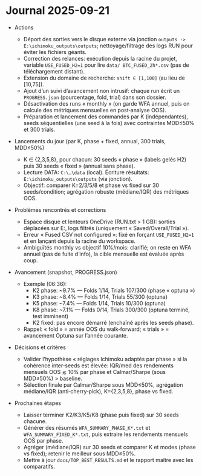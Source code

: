 # Journal 2025-09-21

- Actions
  - Déport des sorties vers le disque externe via jonction `outputs -> E:\ichimoku_outputs\outputs`; nettoyage/filtrage des logs RUN pour éviter les fichiers géants.
  - Correction des relances: exécution depuis la racine du projet, variable `USE_FUSED_H2=1` pour lire `data/ BTC_FUSED_2h*.csv` (pas de téléchargement distant).
  - Extension du domaine de recherche: `shift ∈ [1,100]` (au lieu de [10,75]).
  - Ajout d’un suivi d’avancement non intrusif: chaque run écrit un `PROGRESS.json` (pourcentage, fold, trial) dans son dossier.
  - Désactivation des runs « monthly » (on garde WFA annuel, puis on calcule des métriques mensuelles en post‑analyse OOS).
  - Préparation et lancement des commandes par K (indépendantes), seeds séquentielles (une seed à la fois) avec contraintes MDD≤50% et 300 trials.

- Lancements du jour (par K, phase + fixed, annual, 300 trials, MDD≤50%)
  - K ∈ {2,3,5,8}, pour chacun: 30 seeds « phase » (labels gelés H2) puis 30 seeds « fixed » (annual sans phase).
  - Lecture DATA: `C:\…\data` (local). Écriture résultats: `E:\ichimoku_outputs\outputs` (via jonction).
  - Objectif: comparer K=2/3/5/8 et phase vs fixed sur 30 seeds/condition; agrégation robuste (médiane/IQR) des métriques OOS.

- Problèmes rencontrés et corrections
  - Espace disque et lenteurs OneDrive (RUN.txt > 1 GB): sorties déplacées sur E:, logs filtrés (uniquement « Saved/Overall/Trial »).
  - Erreur « Fused CSV not configured »: fixé en forçant `USE_FUSED_H2=1` et en lançant depuis la racine du workspace.
  - Ambiguïtés monthly vs objectif 10%/mois: clarifié; on reste en WFA annuel (pas de fuite d’info), la cible mensuelle est évaluée après coup.

- Avancement (snapshot, PROGRESS.json)
  - Exemple (06:36):
    - K2 phase: ~9.7% — Folds 1/14, Trials 107/300 (phase « optuna »)
    - K3 phase: ~8.4% — Folds 1/14, Trials 55/300 (optuna)
    - K5 phase: ~7.4% — Folds 1/14, Trials 10/300 (optuna)
    - K8 phase: ~7.1% — Folds 0/14, Trials 300/300 (optuna terminé, test imminent)
    - K2 fixed: pas encore démarré (enchaîné après les seeds phase).
  - Rappel: « fold » = année OOS du walk‑forward; « trials » = avancement Optuna sur l’année courante.

- Décisions et critères
  - Valider l’hypothèse « réglages Ichimoku adaptés par phase » si la cohérence inter‑seeds est élevée: IQR/med des rendements mensuels OOS ≲ 10% par phase et Calmar/Sharpe (sous MDD≤50%) > baseline.
  - Sélection finale par Calmar/Sharpe sous MDD≤50%, agrégation médiane/IQR (anti‑cherry‑pick), K={2,3,5,8}, phase vs fixed.

- Prochaines étapes
  - Laisser terminer K2/K3/K5/K8 (phase puis fixed) sur 30 seeds chacune.
  - Générer des résumés `WFA_SUMMARY_PHASE_K*.txt` et `WFA_SUMMARY_FIXED_K*.txt`, puis extraire les rendements mensuels OOS par phase.
  - Agréger (médiane/IQR) sur 30 seeds et comparer K et modes (phase vs fixed); retenir le meilleur sous MDD≤50%.
  - Mettre à jour `docs/TOP_BEST_RESULTS.md` et le rapport maître avec les comparatifs.


